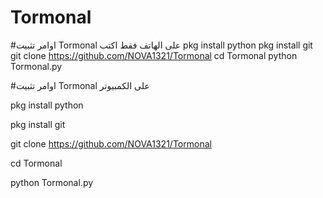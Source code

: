 # Tormonal
#اوامر تثبيت Tormonal على الهاتف
فقط اكتب 
pkg install python
pkg install git 
git clone https://github.com/NOVA1321/Tormonal
cd Tormonal 
python Tormonal.py

#اوامر تثبيت Tormonal على الكمبيوتر

pkg install python

pkg install git 

git clone https://github.com/NOVA1321/Tormonal

cd Tormonal 

python Tormonal.py



 















